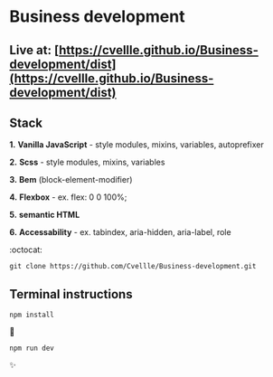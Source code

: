 # Business development

## Live at: [https://cvellle.github.io/Business-development/dist](https://cvellle.github.io/Business-development/dist)

## Stack

**1.** **Vanilla JavaScript** - style modules, mixins, variables, autoprefixer

**2.** **Scss** - style modules, mixins, variables

**3.** **Bem** (block-element-modifier)

**4.** **Flexbox** - ex. flex: 0 0 100%;

**5.** **semantic HTML**

**6.** **Accessability** - ex. tabindex, aria-hidden, aria-label, role

:octocat:

```
git clone https://github.com/Cvellle/Business-development.git
```

## Terminal instructions

```
npm install
```

:rocket:

```
npm run dev
```

:sparkles: